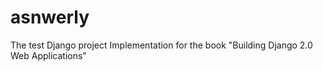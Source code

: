 # asnwerly
The test Django project
Implementation for the book "Building Django 2.0 Web Applications"
